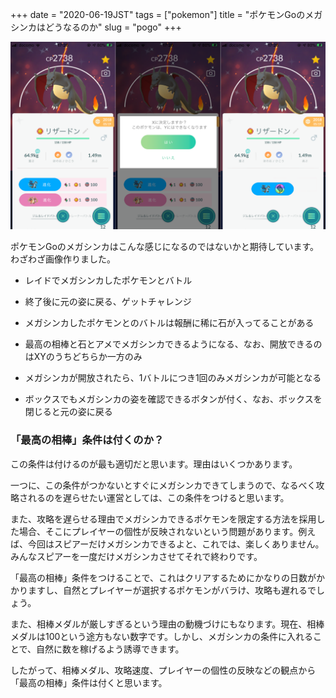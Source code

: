+++
date = "2020-06-19JST"
tags = ["pokemon"]
title = "ポケモンGoのメガシンカはどうなるのか"
slug = "pogo"
+++

![](https://raw.githubusercontent.com/mba-hack/images/master/pokemongo_mega_01.png)

ポケモンGoのメガシンカはこんな感じになるのではないかと期待しています。わざわざ画像作りました。

- レイドでメガシンカしたポケモンとバトル

- 終了後に元の姿に戻る、ゲットチャレンジ

- メガシンカしたポケモンとのバトルは報酬に稀に石が入ってることがある

- 最高の相棒と石とアメでメガシンカできるようになる、なお、開放できるのはXYのうちどちらか一方のみ

- メガシンカが開放されたら、1バトルにつき1回のみメガシンカが可能となる

- ボックスでもメガシンカの姿を確認できるボタンが付く、なお、ボックスを閉じると元の姿に戻る

### 「最高の相棒」条件は付くのか？

この条件は付けるのが最も適切だと思います。理由はいくつかあります。

一つに、この条件がつかないとすぐにメガシンカできてしまうので、なるべく攻略されるのを遅らせたい運営としては、この条件をつけると思います。

また、攻略を遅らせる理由でメガシンカできるポケモンを限定する方法を採用した場合、そこにプレイヤーの個性が反映されないという問題があります。例えば、今回はスピアーだけメガシンカできるよと、これでは、楽しくありません。みんなスピアーを一度だけメガシンカさせてそれで終わりです。

「最高の相棒」条件をつけることで、これはクリアするためにかなりの日数がかかりますし、自然とプレイヤーが選択するポケモンがバラけ、攻略も遅れるでしょう。

また、相棒メダルが厳しすぎるという理由の動機づけにもなります。現在、相棒メダルは100という途方もない数字です。しかし、メガシンカの条件に入れることで、自然に数を稼げるよう誘導できます。

したがって、相棒メダル、攻略速度、プレイヤーの個性の反映などの観点から「最高の相棒」条件は付くと思います。

